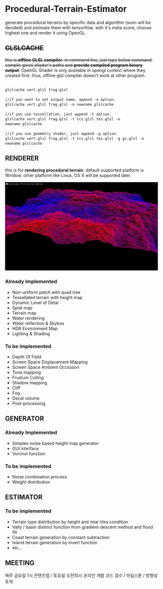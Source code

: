 # Procedural-Terrain-Estimator
generate procedural terrains by specific data and algorithm (soon will be decided) and estimate them with tensorflow. with it's meta score, choose highest one and render it using OpenGL.

## ~~GLSLCACHE~~

~~this is **offline GLSL compiler**. in command line, just type below command.
compile given shader's paths and **provide compiled program binary output**.~~
OpenGL Shader is only available in opengl context where they created first.
thus, offline glsl compiler doesn't work at other program.

```

glslcache vert.glsl frag.glsl

//if you want to set output name, append -o option.
glslcache vert.glsl frag.glsl -o newname.glslcache

//if you use tessellation, just append -t option.
glslcache vert.glsl frag.glsl -t tcs.glsl tes.glsl -o newname.glslcache

//if you use geometry shader, just append -g option.
glslcache vert.glsl frag.glsl -t tcs.glsl tes.glsl -g gs.glsl -o newname.glslcache
```

## RENDERER
this is for **rendering procedural terrain**. default supported platform is Window. other platform like Linux, OS X will be supported later.

![Tessellated Terrain](tessellated_terrain.jpg)

### Already Implemented
* Non-uniform patch with quad tree
* Tessellated terrain with height map
* Dynamic Level of Detal
* Splat map
* Terrain map
* Water rendering
* Water reflection & Skybox
* HDR Environment Map
* Lighting & Shading

### To be implemented

* Depth Of Field
* Screen Space Displacement Mapping
* Screen Space Ambient Occlusion
* Tone mapping
* Frustum Culling
* Shadow mapping
* Cliff
* Fog
* Decal volume
* Post-processing

## GENERATOR  

### Already Implemented
* Simplex-noise based height map generator
* GUI interface
* Voronoi function
 
### To be implemented
* Noise combination process
* Weight distribution 


## ESTIMATOR

### To be implemented
* Terrain type distribution by height and near tiles condition
* Vally / basin distinct function from gradient-descent method and flood fill
* Coast terrain generation by constant subtraction
* Island terrain generation by invert function
* etc...

## MEETING

매주 금요일 1시 콘텐츠랩 / 토요일 오전10시 온라인 개발
코드 검수 / 마일스톤 / 방향성 토의
